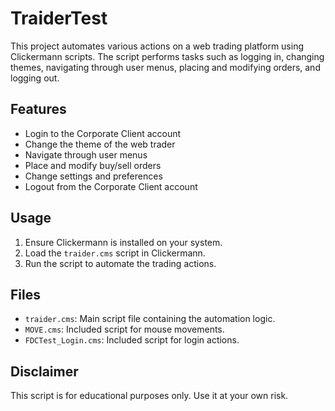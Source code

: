 # TraiderTest

This project automates various actions on a web trading platform using Clickermann scripts. The script performs tasks such as logging in, changing themes, navigating through user menus, placing and modifying orders, and logging out.

## Features

- Login to the Corporate Client account
- Change the theme of the web trader
- Navigate through user menus
- Place and modify buy/sell orders
- Change settings and preferences
- Logout from the Corporate Client account

## Usage

1. Ensure Clickermann is installed on your system.
2. Load the `traider.cms` script in Clickermann.
3. Run the script to automate the trading actions.

## Files

- `traider.cms`: Main script file containing the automation logic.
- `MOVE.cms`: Included script for mouse movements.
- `FDCTest_Login.cms`: Included script for login actions.

## Disclaimer

This script is for educational purposes only. Use it at your own risk.
